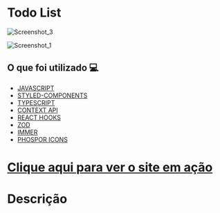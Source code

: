 <h1> Todo List </h1>

![Screenshot_3](https://user-images.githubusercontent.com/96798145/190483734-d264f17a-25a9-400e-be62-928b16102462.png)

![Screenshot_1](https://user-images.githubusercontent.com/96798145/190483764-71eb2c9d-d458-4624-aa0b-9a050bdb6903.png)

<h2> O que foi utilizado 💻 </h2>

- [JAVASCRIPT]()
- [STYLED-COMPONENTS]()
- [TYPESCRIPT]()
- [CONTEXT API]()
- [REACT HOOKS]()
- [ZOD]()
- [IMMER]()
- [PHOSPOR ICONS]()

<h1> <a href="https://pomodorotimerp.netlify.app/"> Clique aqui para ver o site em ação </a></h1>

<h1> Descrição </h1>
<p>  </p>
 

